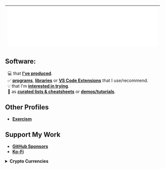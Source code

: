 | <img src="/github-metrics.svg" />| 
| :-: |

## Software:
&nbsp; 💻 that [**I've produced**](https://github.com/nomadicGopher?tab=repositories).  
&nbsp; ✅ [**programs**](https://github.com/stars/nomadicGopher/lists/software-i-use-or-recommend), [**libraries**](https://github.com/stars/nomadicGopher/lists/importing-into-a-program) or [**VS Code Extensions**](https://github.com/stars/nomadicGopher/lists/VS-Code-Extensions) that I use/recommend.  
&nbsp; 💡 that I'm [**interested in trying**](https://github.com/stars/nomadicGopher/lists/interested-in).  
&nbsp; 🧾 as [**curated lists & cheatsheets**](https://github.com/stars/nomadicGopher/lists/lists-cheat-sheets) or [**demos/tutorials**](https://github.com/stars/nomadicGopher/lists/demos-tutorials).  
<!--&nbsp; 🗂️ that I've [**tried & may revisit**](https://github.com/stars/nomadicGopher/lists/archives).  -->
<!--&nbsp;&nbsp; 🖧 for [**cyber security**](https://github.com/stars/nomadicGopher/lists/cyber-security-resources).-->

## Other Profiles
* **[Exercism](https://exercism.org/profiles/nomadicGopher)**  
<!--* **[HackerRank](https://hackerrank.com/profile/nomadicGopher)**  -->
<!--* **[HackTheBox](https://app.hackthebox.com/users/2141921)**-->

## Support My Work
* [**GitHub Sponsors**](https://github.com/sponsors/nomadicGopher)
* [**Ko-Fi**](https://ko-fi.com/nomadicGopher)

<details>
  <summary><b>Crypto Currencies</b></summary>
  <ul>
    <li><b>ETH</b>: 0x7531d86D5Dbda398369ec43205F102e79B3c647A</li>
    <li><b>BTC</b>: bc1qtkuzp85vph7y37rqjlznuta293qsay07cgg90s</li>
    <li><b>LTC</b>: ltc1q9pquzquaj6peplygqdrcxxvcnd5fcud7x80lh8</li>
    <li><b>DOGE</b>: DNQ3GHBVEcNpzXNeB7B4sPqd7L1GhUpMg3</li>
    <li><b>SOL</b>: EQ6QwibvKZsazjvQGJk6fsGW4BQSDS1Zs6Dj79HfVvME</li>
  </ul>
</details>



